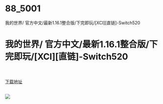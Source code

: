 # 88_5001
我的世界/ 官方中文/最新1.16.1整合版/下完即玩/[XCI][直链]-Switch520
# 我的世界/ 官方中文/最新1.16.1整合版/下完即玩/[XCI][直链]-Switch520
 <br/></br>
[下载地址](https://www.switch520.cc/article/5001 "下载地址")
<br/></br>

<p><span><strong><img src="https://ae01.alicdn.com/kf/U06d44ab0476c46d286e4ad180478fb71Y.jpg"></strong></span></p>
